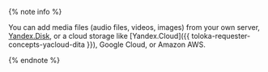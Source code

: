 
{% note info %}

You can add media files (audio files, videos, images) from your own server, [Yandex.Disk](../../../reference/helper.proxy.md), or a cloud storage like [Yandex.Cloud]({{ toloka-requester-concepts-yacloud-dita }}), Google Cloud, or Amazon AWS.

{% endnote %}

